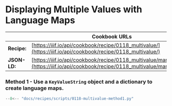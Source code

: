 # Displaying Multiple Values with Language Maps
|              | **Cookbook URLs**                                                                                                                |
|--------------|----------------------------------------------------------------------------------------------------------------------------------|
| **Recipe:**  | [https://iiif.io/api/cookbook/recipe/0118_multivalue/](https://iiif.io/api/cookbook/recipe/0118_multivalue/)                           |
| **JSON-LD:** | [https://iiif.io/api/cookbook/recipe/0118_multivalue/manifest.json](https://iiif.io/api/cookbook/recipe/0118_multivalue/manifest.json) |

### Method 1 - Use a `KeyValueString` object and a dictionary to create language maps.
```python
--8<-- "docs/recipes/scripts/0118-multivalue-method1.py"
```